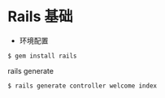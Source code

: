 # Rails 基础

* 环境配置
```
$ gem install rails
```
rails generate
```
$ rails generate controller welcome index

```





